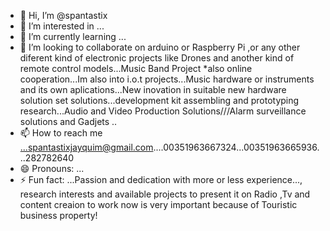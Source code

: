 - 👋 Hi, I’m @spantastix
- 👀 I’m interested in ...
- 🌱 I’m currently learning ...
- 💞️ I’m looking to collaborate on arduino or Raspberry Pi ,or any other diferent kind of electronic projects like Drones and another kind of remote control models...Music Band Project *also online cooperation...Im also into i.o.t projects...Music hardware or instruments and its own aplications...New inovation in suitable new hardware solution set solutions...development kit assembling and prototyping research...Audio and Video Production Solutions///Alarm surveillance solutions and Gadjets  ..
- 📫 How to reach me ...spantastixjayquim@gmail.com....00351963667324...00351963665936...282782640
- 😄 Pronouns: ...
- ⚡ Fun fact: ...Passion and dedication with more or less experience..., research interests and available projects to present it on Radio ,Tv and content creaion to work now is very important because of Touristic business property!

<!---
spantastix/spantastix is a ✨ special ✨ repository because its `README.md` (this file) appears on your GitHub profile.
You can click the Preview link to take a look at your changes.
--->
